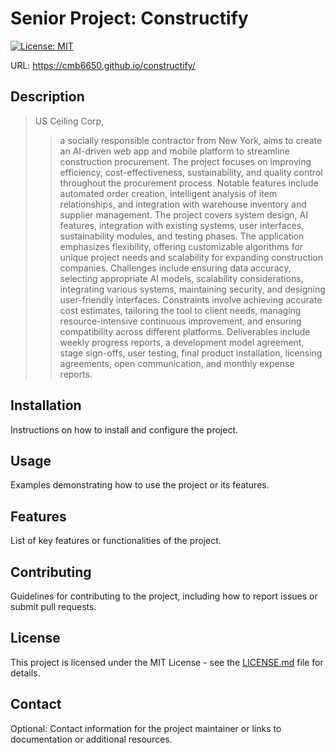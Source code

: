 # Senior Project: Constructify

[![License: MIT](https://img.shields.io/badge/License-MIT-yellow.svg)](https://opensource.org/licenses/MIT)

URL: https://cmb6650.github.io/constructify/

## Description
> US Ceiling Corp,
>> a socially responsible contractor from New York, aims to create an AI-driven web app
>> and mobile platform to streamline construction procurement. The project focuses on improving
>> efficiency, cost-effectiveness, sustainability, and quality control throughout the procurement
>> process. Notable features include automated order creation, intelligent analysis of item
>> relationships, and integration with warehouse inventory and supplier management. The project covers
>> system design, AI features, integration with existing systems, user interfaces, sustainability
>> modules, and testing phases. The application emphasizes flexibility, offering customizable algorithms
>> for unique project needs and scalability for expanding construction companies. Challenges include
>> ensuring data accuracy, selecting appropriate AI models, scalability considerations, integrating
>> various systems, maintaining security, and designing user-friendly interfaces. Constraints involve
>> achieving accurate cost estimates, tailoring the tool to client needs, managing resource-intensive
>> continuous improvement, and ensuring compatibility across different platforms. Deliverables include
>> weekly progress reports, a development model agreement, stage sign-offs, user testing, final product
>> installation, licensing agreements, open communication, and monthly expense reports.

## Installation

Instructions on how to install and configure the project.

## Usage

Examples demonstrating how to use the project or its features.

## Features

List of key features or functionalities of the project.

## Contributing

Guidelines for contributing to the project, including how to report issues or submit pull requests.

## License

This project is licensed under the MIT License - see the [LICENSE.md](LICENSE.md) file for details.

## Contact

Optional: Contact information for the project maintainer or links to documentation or additional resources.
